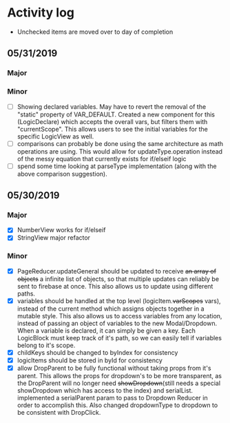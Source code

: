 # Activity log
- Unchecked items are moved over to day of completion

## 05/31/2019
### Major

### Minor
- [ ] Showing declared variables. May have to revert the removal of the "static" property of VAR_DEFAULT. Created a new component for this (LogicDeclare) which accepts the overall vars, but filters them with "currentScope". This allows users to see the initial variables for the specific LogicView as well.
- [ ] comparisons can probably be done using the same architecture as math operations are using. This would allow for updateType.operation instead of the messy equation that currently exists for if/elseif logic
- [ ] spend some time looking at parseType implementation (along with the above comparison suggestion).

## 05/30/2019
### Major
- [x] NumberView works for if/elseif
- [x] StringView major refactor

### Minor
- [x] PageReducer.updateGeneral should be updated to receive ~~an array of objects~~ a infinite list of objects, so that multiple updates can reliably be sent to firebase at once. This also allows us to update using different paths.
- [x] variables should be handled at the top level (logicItem.~~varScopes~~ vars), instead of the current method which assigns objects together in a mutable style. This also allows us to access variables from any location, instead of passing an object of variables to the new Modal/Dropdown. When a variable is declared, it can simply be given a key. Each LogicBlock must keep track of it's path, so we can easily tell if variables belong to it's scope.
- [x] childKeys should be changed to byIndex for consistency
- [x] logicItems should be stored in byId for consistency
- [x] allow DropParent to be fully functional without taking props from it's parent. This allows the props for dropdown's to be more transparent, as the DropParent will no longer need ~~showDropdown~~(still needs a special showDropdown which has access to the index) and serialList. implemented a serialParent param to pass to Dropdown Reducer in order to accomplish this. Also changed dropdownType to dropdown to be consistent with DropClick.